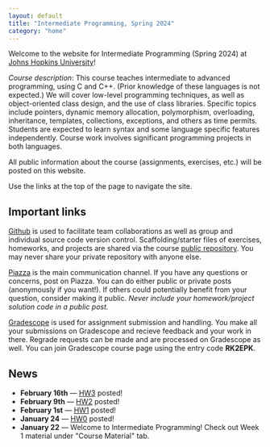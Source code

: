 ```yaml
---
layout: default
title: "Intermediate Programming, Spring 2024"
category: "home"
---
```


Welcome to the website for Intermediate Programming (Spring 2024) at
<a class="external" target="_blank" href="https://www.jhu.edu/">Johns Hopkins University</a>!

*Course description*: This course teaches intermediate to advanced
programming, using C and C++. (Prior knowledge of these languages is not
expected.) We will cover low-level programming techniques, as well as
object-oriented class design, and the use of class libraries. Specific
topics include pointers, dynamic memory allocation, polymorphism,
overloading, inheritance, templates, collections, exceptions, and others
as time permits. Students are expected to learn syntax and some language
specific features independently. Course work involves significant
programming projects in both languages.

All public information about the course (assignments, exercises, etc.) will
be posted on this website.

Use the links at the top of the page to navigate the site.

## Important links

<a class="external" target="_blank" href="https://github.com">Github</a> is used to facilitate
team collaborations as well as group and individual
source code version control. Scaffolding/starter files of
exercises, homeworks, and projects are shared via the course
<a class="external" target="_blank" href="https://github.com/jhu-ip/cs220-sp24-public">public repository</a>.
You may never share your private repository with anyone else.

<a class="external" target="_blank" href="https://piazza.com/jhu/spring2024/en601220/home">Piazza</a> is
the main communication channel. If you have any questions or concerns,
post on Piazza. You can do either public or private posts (anonymously
if you want!). If others could potentially benefit from your question,
consider making it public. *Never include your homework/project solution
code in a public post.*

<a class="external" target="_blank" href="https://www.gradescope.com/">Gradescope</a> is used for
assignment submission and handling. You make all your submissions on
Gradescope and recieve feedback and your work in there. Regrade requests
can be made and are processed on Gradescope as well. You can join Gradescope course page using the entry code **RK2EPK**.

## News
* **February 16th** — [HW3](assign/hw3) posted!
* **February 9th** — [HW2](https://www.gradescope.com/courses/701550/assignments/4077691/) posted!
* **February 1st** — [HW1](assign/hw1) posted!
* **January 24** — [HW0](assign/hw0) posted!
* **January 22** — Welcome to Intermediate Programming! Check out Week 1 material under "Course Material" tab. 
